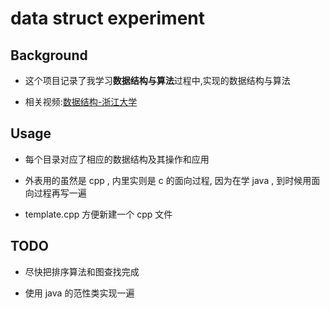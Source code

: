 # data struct experiment

## Background

- 这个项目记录了我学习**数据结构与算法**过程中,实现的数据结构与算法

- 相关视频:[数据结构-浙江大学](https://www.bilibili.com/video/BV1JW411i731?from=search&seid=6050727490707731480)

## Usage

- 每个目录对应了相应的数据结构及其操作和应用

- 外表用的虽然是 cpp , 内里实则是 c 的面向过程, 因为在学 java , 到时候用面向过程再写一遍
- template.cpp 方便新建一个 cpp 文件

## TODO

- 尽快把排序算法和图查找完成

- 使用 java 的范性类实现一遍


